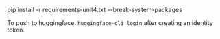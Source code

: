 pip install -r requirements-unit4.txt --break-system-packages

To push to huggingface:
`huggingface-cli login` after creating an identity token.


